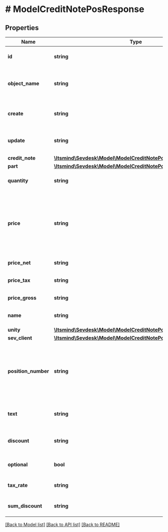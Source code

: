 # # ModelCreditNotePosResponse

## Properties

Name | Type | Description | Notes
------------ | ------------- | ------------- | -------------
**id** | **string** | The creditNote position id | [optional] [readonly]
**object_name** | **string** | The creditNote position object name | [optional] [readonly]
**create** | **string** | Date of creditNote position creation | [optional] [readonly]
**update** | **string** | Date of last creditNote position update | [optional] [readonly]
**credit_note** | [**\Itsmind\\Sevdesk\Model\ModelCreditNotePosResponseCreditNote**](ModelCreditNotePosResponseCreditNote.md) |  |
**part** | [**\Itsmind\\Sevdesk\Model\ModelCreditNotePosResponsePart**](ModelCreditNotePosResponsePart.md) |  | [optional]
**quantity** | **string** | Quantity of the article/part |
**price** | **string** | Price of the article/part. Is either gross or net, depending on the sevDesk account setting. | [optional]
**price_net** | **string** | Net price of the part | [optional] [readonly]
**price_tax** | **string** | Tax on the price of the part | [optional]
**price_gross** | **string** | Gross price of the part | [optional]
**name** | **string** | Name of the article/part. | [optional]
**unity** | [**\Itsmind\\Sevdesk\Model\ModelCreditNotePosResponseUnity**](ModelCreditNotePosResponseUnity.md) |  |
**sev_client** | [**\Itsmind\\Sevdesk\Model\ModelCreditNotePosResponseSevClient**](ModelCreditNotePosResponseSevClient.md) |  | [optional]
**position_number** | **string** | Position number of your position. Can be used to creditNote multiple positions. | [optional]
**text** | **string** | A text describing your position. | [optional]
**discount** | **string** | An optional discount of the position. | [optional]
**optional** | **bool** | Defines if the position is optional. | [optional]
**tax_rate** | **string** | Tax rate of the position. |
**sum_discount** | **string** | Discount sum of the position | [optional] [readonly]

[[Back to Model list]](../../README.md#models) [[Back to API list]](../../README.md#endpoints) [[Back to README]](../../README.md)
